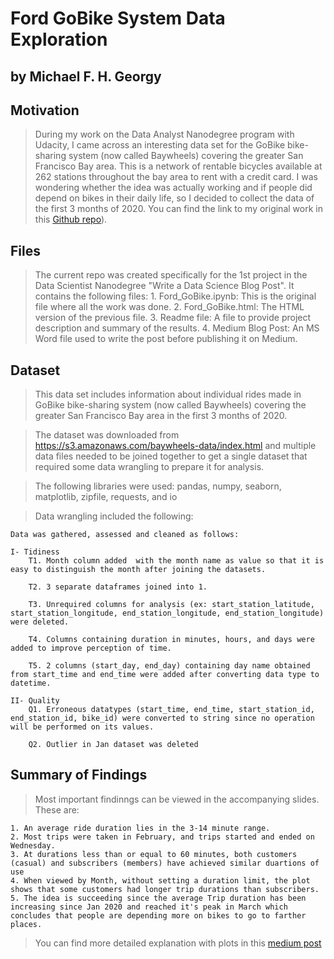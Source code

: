 # Ford GoBike System Data Exploration

## by Michael F. H. Georgy

## Motivation
> During my work on the Data Analyst Nanodegree program with Udacity, I came across an interesting data set for the GoBike bike-sharing system (now called Baywheels) covering the greater San Francisco Bay area. This is a network of rentable bicycles available at 262 stations throughout the bay area to rent with a credit card.
I was wondering whether the idea was actually working and if people did depend on bikes in their daily life, so I decided to collect the data of the first 3 months of 2020. You can find the link to my original work in this [Github repo](https://github.com/michael-fawzy/DAND5-Communicate-Data-Findings)).

## Files
> The current repo was created specifically for the 1st project in the Data Scientist Nanodegree "Write a Data Science Blog Post". It contains the following files:
	1. Ford_GoBike.ipynb: This is the original file where all the work was done.
	2. Ford_GoBike.html: The HTML version of the previous file.
	3. Readme file: A file to provide project description and summary of the results.
	4. Medium Blog Post: An MS Word file used to write the post before publishing it on Medium.


## Dataset

> This data set includes information about individual rides made in GoBike bike-sharing system (now called Baywheels) covering the greater San Francisco Bay area in the first 3 months of 2020.

> The dataset was downloaded from https://s3.amazonaws.com/baywheels-data/index.html and multiple data files needed to be joined together to get a single dataset that required some data wrangling to prepare it for analysis.

> The following libraries were used:
	pandas, numpy, seaborn, matplotlib, zipfile, requests, and io


> Data wrangling included the following:

	Data was gathered, assessed and cleaned as follows:

	I- Tidiness
		T1. Month column added  with the month name as value so that it is easy to distinguish the month after joining the datasets.

		T2. 3 separate dataframes joined into 1.

		T3. Unrequired columns for analysis (ex: start_station_latitude, start_station_longitude, end_station_longitude, end_station_longitude) were deleted.

		T4. Columns containing duration in minutes, hours, and days were added to improve perception of time.

		T5. 2 columns (start_day, end_day) containing day name obtained from start_time and end_time were added after converting data type to datetime.

	II- Quality
		Q1. Erroneous datatypes (start_time, end_time, start_station_id, end_station_id, bike_id) were converted to string since no operation will be performed on its values.

		Q2. Outlier in Jan dataset was deleted

## Summary of Findings

> Most important findinngs can be viewed in the accompanying slides. These are:

	1. An average ride duration lies in the 3-14 minute range.
	2. Most trips were taken in February, and trips started and ended on Wednesday.
	3. At durations less than or equal to 60 minutes, both customers (casual) and subscribers (members) have achieved similar duartions of use
	4. When viewed by Month, without setting a duration limit, the plot shows that some customers had longer trip durations than subscribers.
	5. The idea is succeeding since the average Trip duration has been increasing since Jan 2020 and reached it's peak in March which concludes that people are depending more on bikes to go to farther places.

> You can find more detailed explanation with plots in this [medium post](https://michaelfawzy.medium.com/ford-gobike-is-it-working-5bafbea214b6)